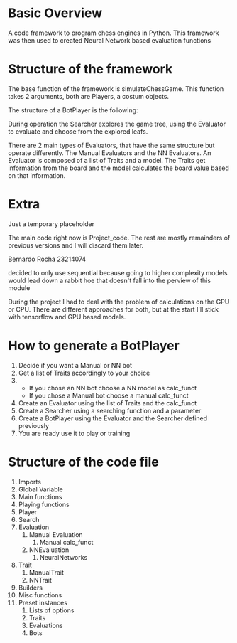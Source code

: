# Basic Overview
A code framework to program chess engines in Python.
This framework was then used to created Neural Network based evaluation functions








# Structure of the framework

The base function of the framework is simulateChessGame. This function takes 2 arguments, both are Players, a costum objects.

The structure of a BotPlayer is the following:


During operation the Searcher explores the game tree, using the Evaluator to evaluate and choose from the explored leafs.

There are 2 main types of Evaluators, that have the same structure but operate differently. The Manual Evaluators and the NN Evaluators.
An Evaluator is composed of a list of Traits and a model. The Traits get information from the board and the model calculates the board value based on that information.






# Extra
Just a temporary placeholder

The main code right now is Project_code. The rest are mostly remainders of previous versions and I will discard them later. 

Bernardo Rocha 23214074

decided to only use sequential because going to higher complexity models would 
lead down a rabbit hoe that doesn't fall into the perview of this module


During the project I had to deal with the problem of calculations on the GPU or CPU. There are different approaches for both, but at the start I'll stick with tensorflow and GPU based models.

# How to generate a BotPlayer
<ol>
<li>Decide if you want a Manual or NN bot</li>
<li>Get a list of Traits accordingly to your choice</li>
<li><ul>
<li>If you chose an NN bot choose a NN model as calc_funct</li>
<li>If you chose a Manual bot choose a manual calc_funct</li>
</ul></li>
<li>Create an Evaluator using the list of Traits and the calc_funct</li>
<li>Create a Searcher using a searching function and a parameter</li>
<li>Create a BotPlayer using the Evaluator and the Searcher defined previously</li>
<li>You are ready use it to play or training</li>
</ol>




# Structure of the code file

<ol>
<li>Imports</li>
<li>Global Variable</li>
<li>Main functions</li>
<li>Playing functions</li>
<li>Player</li>
<li>Search</li>
<li>Evaluation
    <ol>
    <li>Manual Evaluation<ol>
        <li>Manual calc_funct</li>
    </ol></li>
    <li>NNEvaluation<ol>
        <li>NeuralNetworks</li>
    </ol></li>

</ol></li>
<li>Trait<ol>
    <li>ManualTrait</li>
    <li>NNTrait</li>
</ol> </li>
<li>Builders</li>
<li>Misc functions</li>
<li>Preset instances<ol>
    <li>Lists of options</li>
    <li>Traits</li>
    <li>Evaluations</li>
    <li>Bots</li>
</ol></li>

</ol>